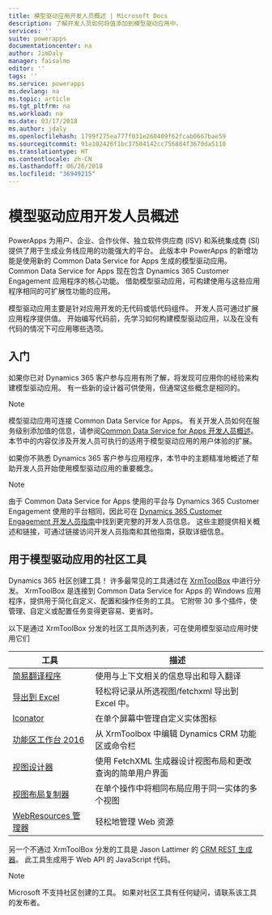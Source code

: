 ```yaml
---
title: 模型驱动应用开发人员概述 | Microsoft Docs
description: 了解开发人员如何将值添加到模型驱动应用中。
services: ''
suite: powerapps
documentationcenter: na
author: JimDaly
manager: faisalmo
editor: ''
tags: ''
ms.service: powerapps
ms.devlang: na
ms.topic: article
ms.tgt_pltfrm: na
ms.workload: na
ms.date: 03/17/2018
ms.author: jdaly
ms.openlocfilehash: 1799f275ea777f031e260409f62fcab0667bae59
ms.sourcegitcommit: 91a102426f1bc37504142cc756884f3670da5110
ms.translationtype: HT
ms.contentlocale: zh-CN
ms.lasthandoff: 06/26/2018
ms.locfileid: "36949215"
---
```

# <a name="model-driven-apps-developer-overview"></a>模型驱动应用开发人员概述

PowerApps 为用户、企业、合作伙伴、独立软件供应商 (ISV) 和系统集成商 (SI) 提供了用于生成业务线应用的功能强大的平台。 此版本中 PowerApps 的新增功能是使用新的 Common Data Service for Apps 生成的模型驱动应用。 Common Data Service for Apps 现在包含 Dynamics 365 Customer Engagement 应用程序的核心功能。 借助模型驱动应用，可构建使用与这些应用程序相同的可扩展性功能的应用。

模型驱动应用主要是针对应用开发的无代码或低代码组件。 开发人员可通过扩展应用程序提供值。 开始编写代码前，先学习如何构建模型驱动应用，以及在没有代码的情况下可应用哪些选项。 

## <a name="get-started"></a>入门
如果你已对 Dynamics 365 客户参与应用有所了解，将发现可应用你的经验来构建模型驱动应用。 有一些新的设计器可供使用，但通常这些概念是相同的。

> [!NOTE]
> 模型驱动应用可连接 Common Data Service for Apps。 有关开发人员如何在服务级别添加值的信息，请参阅[Common Data Service for Apps 开发人员概述](../common-data-service/overview.md)。
> 本节中的内容仅涉及开发人员可执行的适用于模型驱动应用的用户体验的扩展。 

如果你不熟悉 Dynamics 365 客户参与应用程序，本节中的主题精准地概述了帮助开发人员开始使用模型驱动应用的重要概念。 

> [!NOTE]
> 由于 Common Data Service for Apps 使用的平台与 Dynamics 365 Customer Engagement 使用的平台相同，因此可在 [Dynamics 365 Customer Engagement 开发人员指南](/dynamics365/customer-engagement/developer/developer-guide)中找到更完整的开发人员信息。 这些主题提供相关概述和链接，可通过链接访问开发人员指南和其他指南，获取详细信息。


## <a name="community-tools-for-model-driven-apps"></a>用于模型驱动应用的社区工具

Dynamics 365 社区创建工具！ 许多最常见的工具通过在 [XrmToolBox](https://www.xrmtoolbox.com/) 中进行分发。 XrmToolBox 是连接到 Common Data Service for Apps 的 Windows 应用程序，提供用于简化自定义、配置和操作任务的工具。 它附带 30 多个插件，使管理、自定义或配置任务变得更容易、更省时。

以下是通过 XrmToolBox 分发的社区工具所选列表，可在使用模型驱动应用时使用它们

|工具  |描述  |
|---------|---------|
|[简易翻译程序](https://www.xrmtoolbox.com/plugins/MsCrmTools.Translator/)|使用与上下文相关的信息导出和导入翻译|
|[导出到 Excel](https://www.xrmtoolbox.com/plugins/Ryr.XrmToolBox.ExportToExcel/)|轻松将记录从所选视图/fetchxml 导出到 Excel 中。|
|[Iconator](https://www.xrmtoolbox.com/plugins/MscrmTools.Iconator/)|在单个屏幕中管理自定义实体图标|
|[功能区工作台 2016](https://www.xrmtoolbox.com/plugins/RibbonWorkbench2016/)|从 XrmToolbox 中编辑 Dynamics CRM 功能区或命令栏|
|[视图设计器](https://www.xrmtoolbox.com/plugins/Cinteros.XrmToolBox.ViewDesigner/)|使用 FetchXML 生成器设计视图布局和更改查询的简单用户界面|
|[视图布局复制器](https://www.xrmtoolbox.com/plugins/MsCrmTools.ViewLayoutReplicator/)|在单个操作中将相同布局应用于同一实体的多个视图|
|[WebResources 管理器](https://www.xrmtoolbox.com/plugins/MsCrmTools.WebResourcesManager/)|轻松地管理 Web 资源|

另一个不通过 XrmToolBox 分发的工具是 Jason Lattimer 的 [CRM REST 生成器](https://github.com/jlattimer/CRMRESTBuilder)。 此工具生成用于 Web API 的 JavaScript 代码。

> [!NOTE]
> Microsoft 不支持社区创建的工具。 如果对社区工具有任何疑问，请联系该工具的发布者。




